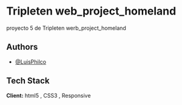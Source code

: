 # Tripleten web_project_homeland

proyecto 5 de Tripleten werb_project_homeland

## Authors

- [@LuisPhilco](https://github.com/XxzanrockxX)


## Tech Stack

**Client:** html5 , CSS3 , Responsive 



